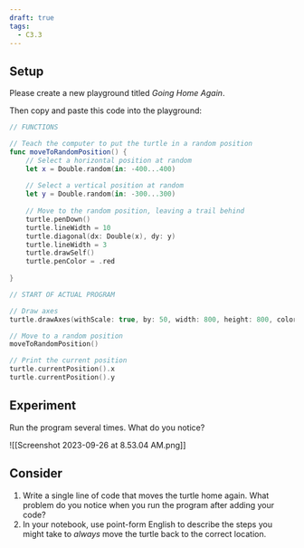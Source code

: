 ```yaml
---
draft: true
tags:
  - C3.3
---
```


## Setup

Please create a new playground titled *Going Home Again*.

Then copy and paste this code into the playground:

```swift
// FUNCTIONS

// Teach the computer to put the turtle in a random position
func moveToRandomPosition() {
    // Select a horizontal position at random
    let x = Double.random(in: -400...400)
    
    // Select a vertical position at random
    let y = Double.random(in: -300...300)
    
    // Move to the random position, leaving a trail behind
    turtle.penDown()
    turtle.lineWidth = 10
    turtle.diagonal(dx: Double(x), dy: y)
    turtle.lineWidth = 3
    turtle.drawSelf()
    turtle.penColor = .red
    
}

// START OF ACTUAL PROGRAM

// Draw axes
turtle.drawAxes(withScale: true, by: 50, width: 800, height: 800, color: .black)

// Move to a random position
moveToRandomPosition()

// Print the current position
turtle.currentPosition().x
turtle.currentPosition().y
```

## Experiment

Run the program several times. What do you notice?

![[Screenshot 2023-09-26 at 8.53.04 AM.png]]

## Consider

1. Write a single line of code that moves the turtle home again. What problem do you notice when you run the program after adding your code?
2. In your notebook, use point-form English to describe the steps you might take to *always* move the turtle back to the correct location.
